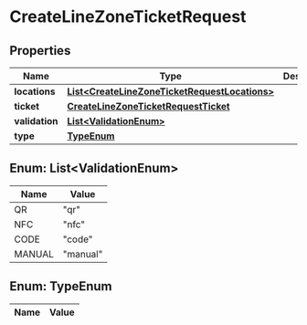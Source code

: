 
# CreateLineZoneTicketRequest

## Properties
Name | Type | Description | Notes
------------ | ------------- | ------------- | -------------
**locations** | [**List&lt;CreateLineZoneTicketRequestLocations&gt;**](CreateLineZoneTicketRequestLocations.md) |  | 
**ticket** | [**CreateLineZoneTicketRequestTicket**](CreateLineZoneTicketRequestTicket.md) |  | 
**validation** | [**List&lt;ValidationEnum&gt;**](#List&lt;ValidationEnum&gt;) |  | 
**type** | [**TypeEnum**](#TypeEnum) |  | 


<a name="List<ValidationEnum>"></a>
## Enum: List&lt;ValidationEnum&gt;
Name | Value
---- | -----
QR | &quot;qr&quot;
NFC | &quot;nfc&quot;
CODE | &quot;code&quot;
MANUAL | &quot;manual&quot;


<a name="TypeEnum"></a>
## Enum: TypeEnum
Name | Value
---- | -----



